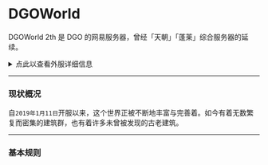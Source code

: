 <!-- DGOWorld/introduce -->

# DGOWorld

DGOWorld 2th 是 DGO 的网易服务器，曾经「天朝」「蓬莱」综合服务器的延续。

<details>
<summary>点此以查看外服详细信息</summary>

 **可游玩玩家** <br/>
拥有`旅客`或升级后的头衔。 *(详情见 [玩家头衔](information/playerTitle) )* 

 **服务器编号/密码** <br/>
可以在`【DGOWorld】`@Q群管家 了解更多。

 **世界设置** <br/>
「综合服」禁止死亡掉落 / 禁止生物破坏 / 禁止火焰蔓延 / 禁止TNT爆炸 / 开启坐标 <br/>
「纯净服」死亡掉落 / 生物破坏 / 火焰蔓延 / TNT爆炸 / 开启坐标

 **加入「外服」的方式**<br/>
「审核」：任何人可在开放审核的时间内申请，通过此方法进入外服。 *(详情见 [审核流程](/guide/join?id=审核流程) )* <br/>
「邀请」：满足条件的外服成员可邀请满足条件的玩家。 *(详情见 [邀请流程](guide/join?id=邀请流程) )* 

</details>

---

### 现状概况

自`2019年1月11日`开服以来，这个世界正被不断地丰富与完善着。如今有着无数繁复而密集的建筑群，也有着许多未曾被发现的古老建筑。

---

### 基本规则